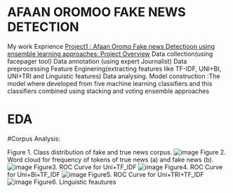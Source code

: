 # AFAAN OROMOO FAKE NEWS DETECTION
My work Exprience
[Project1 : Afaan Oromo Fake news Detectioon using ensemble learning approaches: Project Overview](https://www.example.com)
Data collection(using facepager tool)
Data annotation (using expert Journalist)
Data preprocessing
Feature Enginering(extracting features like TF-IDF, UNI+BI, UNI+TRI and Linguistic features)
Data analysing.
Model construction :The model where developed from five machine learning classifiers and this classifiers combined using stacking and voting ensemble approaches 
# EDA
 #Corpus Analysis:
 
 Figure 1. Class distribution of fake and true news corpus.
![image](https://user-images.githubusercontent.com/106262395/170352796-aef204ba-18e7-46f7-8268-d572ecf3926b.png)
 Figure 2. Word cloud for frequency of tokens of true news (a) and fake news (b).
 ![image](https://user-images.githubusercontent.com/106262395/170353013-04a8fc8b-ee73-4320-9866-0acd62e01d19.png)
 Figure3. ROC Curve for Uni+TF_IDF
 ![image](https://user-images.githubusercontent.com/106262395/170344502-18051c03-eca6-4c94-9d8f-eac45c582fab.png)
 Figure4. ROC Curve for Uni+Bi+TF_IDF
![image](https://user-images.githubusercontent.com/106262395/170345820-1240bcf8-ff51-4a75-9869-1fa4d8cb23eb.png)
Figure5. ROC Curve for Uni+TRI+TF_IDF
![image](https://user-images.githubusercontent.com/106262395/170346141-5c665fc8-5933-41ff-a1f4-f63b21827aa2.png)
Figure6. Linguistic feautures
